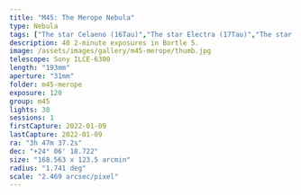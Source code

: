 ```yaml
---
title: "M45: The Merope Nebula"
type: Nebula
tags: ["The star Celaeno (16Tau)","The star Electra (17Tau)","The star 18Tau","The star Taygeta (19Tau)","The star Sterope I (21Tau)","The star Merope (23Tau)","The star ηTau","The star Atlas (27Tau)","The star Pleione (28Tau)","NGC1432","NGC1435","IC349","Barnard's Merope Nebula","Maia Nebula","Merope Nebula"]
description: 40 2-minute exposures in Bortle 5.
image: /assets/images/gallery/m45-merope/thumb.jpg
telescope: Sony ILCE-6300
length: "193mm"
aperture: "31mm"
folder: m45-merope
exposure: 120
group: m45
lights: 30
sessions: 1
firstCapture: 2022-01-09 
lastCapture: 2022-01-09
ra: "3h 47m 37.2s"
dec: "+24° 06' 18.722"
size: "168.563 x 123.5 arcmin"
radius: "1.741 deg"
scale: "2.469 arcsec/pixel"
---
```

